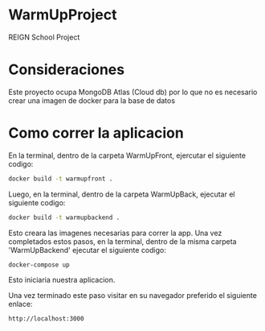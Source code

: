 # WarmUpProject
 REIGN School Project

# Consideraciones 
 Este proyecto ocupa MongoDB Atlas (Cloud db) por lo que no es necesario crear una imagen de docker para la base de datos

# Como correr la aplicacion
 En la terminal, dentro de la carpeta WarmUpFront, ejercutar el siguiente codigo: 

 ```bash
 docker build -t warmupfront .
 ```

 Luego, en la terminal, dentro de la carpeta WarmUpBack, ejecutar el siguiente codigo:

 ```bash
 docker build -t warmupbackend .
 ```

 Esto creara las imagenes necesarias para correr la app.
 Una vez completados estos pasos, en la terminal, dentro de la misma carpeta 'WarmUpBackend' ejecutar el siguiente codigo:

 ```bash
 docker-compose up
 ```

 Esto iniciaria nuestra aplicacion.

 Una vez terminado este paso visitar en su navegador preferido el siguiente enlace: 

  ```bash
 http://localhost:3000
 ```